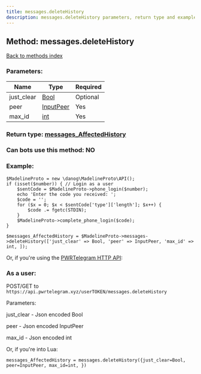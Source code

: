 ```yaml
---
title: messages.deleteHistory
description: messages.deleteHistory parameters, return type and example
---
```

## Method: messages.deleteHistory  
[Back to methods index](index.md)


### Parameters:

| Name     |    Type       | Required |
|----------|---------------|----------|
|just\_clear|[Bool](../types/Bool.md) | Optional|
|peer|[InputPeer](../types/InputPeer.md) | Yes|
|max\_id|[int](../types/int.md) | Yes|


### Return type: [messages\_AffectedHistory](../types/messages_AffectedHistory.md)

### Can bots use this method: **NO**


### Example:


```
$MadelineProto = new \danog\MadelineProto\API();
if (isset($number)) { // Login as a user
    $sentCode = $MadelineProto->phone_login($number);
    echo 'Enter the code you received: ';
    $code = '';
    for ($x = 0; $x < $sentCode['type']['length']; $x++) {
        $code .= fgetc(STDIN);
    }
    $MadelineProto->complete_phone_login($code);
}

$messages_AffectedHistory = $MadelineProto->messages->deleteHistory(['just_clear' => Bool, 'peer' => InputPeer, 'max_id' => int, ]);
```

Or, if you're using the [PWRTelegram HTTP API](https://pwrtelegram.xyz):



### As a user:

POST/GET to `https://api.pwrtelegram.xyz/userTOKEN/messages.deleteHistory`

Parameters:

just_clear - Json encoded Bool

peer - Json encoded InputPeer

max_id - Json encoded int




Or, if you're into Lua:

```
messages_AffectedHistory = messages.deleteHistory({just_clear=Bool, peer=InputPeer, max_id=int, })
```

